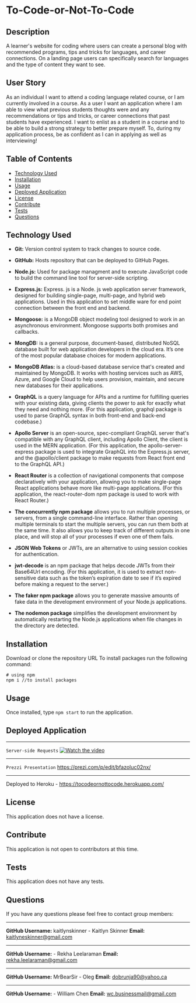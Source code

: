 # To-Code-or-Not-To-Code 

## Description
A learner's website for coding where users can create a personal blog with recommended programs, tips and tricks for languages, and career connections. On a landing page users can specifically search for languages and the type of content they want to see.


## User Story
As an individual I want to attend a coding language related course, or I am currently involved in a course. As a user I want an application where I am able to view what previous students thoughts were and any recommendations or tips and tricks, or career connections that past students have experienced. I want to enlist as a student in a course and to be able to build a strong strategy  to better prepare myself. To, during my application process, be as confident as I can in applying as well as interviewing!


## Table of Contents
  * [Technology Used](#technologyused)
  * [Installation](#installation)
  * [Usage](#usage)
  * [Deployed Application](#deployedapplication)
  * [License](#license)
  * [Contribute](#contribute)
  * [Tests](#tests)
  * [Questions](#questions)


## Technology Used
* **Git:** Version control system to track changes to source code.

* **GitHub:** Hosts repository that can be deployed to GitHub Pages.

* **Node.js:** Used for package managment and to execute JavaScript code to build the command line tool for server-side scripting.

* **Express.js:** Express. js is a Node. js web application server framework, designed for building single-page, multi-page, and hybrid web applications. Used in this application to set middle ware for end point connection between the front end and backend.

* **Mongoose:** is a MongoDB object modeling tool designed to work in an asynchronous environment. Mongoose supports both promises and callbacks.

* **MongDB:** is a general purpose, document-based, distributed NoSQL database built for web application developers in the cloud era. It’s one of the most popular database choices for modern applications.

* **MongoDB Atlas:** is a cloud-based database service that's created and maintained by MongoDB. It works with hosting services such as AWS, Azure, and Google Cloud to help users provision, maintain, and secure new databases for their applications.

* **GraphQL** is a query language for APIs and a runtime for fulfilling queries with your existing data, giving clients the power to ask for exactly what they need and nothing more. (For this application, graphql package is used to parse GraphQL syntax in both front-end and back-end codebase.)

* **Apollo Server** is an open-source, spec-compliant GraphQL server that's compatible with any GraphQL client, including Apollo Client, the client is used in the MERN application. (For this application, the apollo-server-express package is used to integrate GraphQL into the Express.js server, and the @apollo/client package to make requests from React front end to the GraphQL API.)

* **React Router** is a collection of navigational components that compose declaratively with your application, allowing you to make single-page React applications behave more like multi-page applications. (For this application, the react-router-dom npm package is used to work with React Router.)

* **The concurrently npm package** allows you to run multiple processes, or servers, from a single command-line interface. Rather than opening multiple terminals to start the multiple servers, you can run them both at the same time. It also allows you to keep track of different outputs in one place, and will stop all of your processes if even one of them fails.

* **JSON Web Tokens** or JWTs, are an alternative to using session cookies for authentication.

* **jwt-decode** is an npm package that helps decode JWTs from their Base64Url encoding. (For this application, it is used to extract non-sensitive data such as the token’s expiration date to see if it’s expired before making a request to the server.)

* **The faker npm package** allows you to generate massive amounts of fake data in the development environment of your Node.js applications.

* **The nodemon package** simplifies the development environment by automatically restarting the Node.js applications when file changes in the directory are detected.


## Installation
Download or clone the repository URL
To install packages run the following command:
  ```
  # using npm
  npm i //to install packages
  ```


## Usage
 Once installed, type ```npm start``` to run the application.


## Deployed Application
  ** **
  ```Server-side Requests```
  [![Watch the video](https://img.youtube.com/vi/MFtnNJSvT40/0.jpg)](https://www.youtube.com/watch?v=MFtnNJSvT40)
  ** **
  ```Prezzi Presentation```
  https://prezi.com/p/edit/bfazoluc02nx/
  ** **
Deployed to Heroku - https://tocodeornottocode.herokuapp.com/ 

## License
This application does not have a license. 


## Contribute
This application is not open to contributors at this time.


## Tests
This application does not have any tests.


## Questions
If you have any questions please feel free to contact group members:
** **
**GitHub Username:** kaitlynskinner - Kaitlyn Skinner 
**Email:** kaitlyneskinner@gmail.com
** **
**GitHub Username:**  - Rekha Leelaraman
**Email:** rekha.leelaraman@gmail.com
** **
**GitHub Username:** MrBearSir - Oleg
**Email:** dobrunja90@yahoo.ca
** **
**GitHub Username:**  - William Chen
**Email:** wc.businessmail@gmail.com
